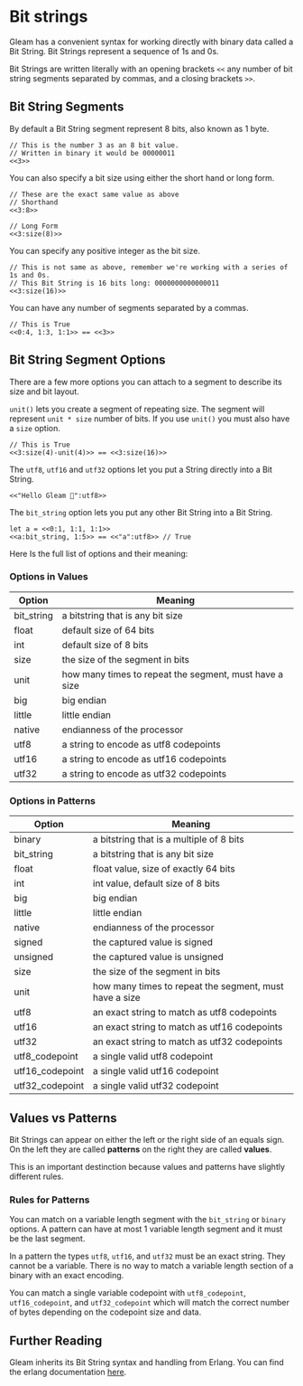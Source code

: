 # Bit strings

Gleam has a convenient syntax for working directly with binary data called a
Bit String. Bit Strings represent a sequence of 1s and 0s.

Bit Strings are written literally with an opening brackets `<<` any number of
bit string segments separated by commas, and a closing brackets `>>`.

## Bit String Segments

By default a Bit String segment represent 8 bits, also known as 1 byte.

```gleam
// This is the number 3 as an 8 bit value.
// Written in binary it would be 00000011
<<3>>
```

You can also specify a bit size using either the short hand or long form.

```gleam
// These are the exact same value as above
// Shorthand
<<3:8>>

// Long Form
<<3:size(8)>>
```

You can specify any positive integer as the bit size.

```gleam
// This is not same as above, remember we're working with a series of 1s and 0s.
// This Bit String is 16 bits long: 0000000000000011
<<3:size(16)>>
```

You can have any number of segments separated by a commas.

```gleam
// This is True
<<0:4, 1:3, 1:1>> == <<3>>
```

## Bit String Segment Options

There are a few more options you can attach to a segment to describe its size
and bit layout.

`unit()` lets you create a segment of repeating size. The segment will represent
`unit * size` number of bits. If you use `unit()` you must also have a `size` option.

```gleam
// This is True
<<3:size(4)-unit(4)>> == <<3:size(16)>>
```

The `utf8`, `utf16` and `utf32` options let you put a String directly into a Bit String.

```gleam
<<"Hello Gleam 💫":utf8>>
```

The `bit_string` option lets you put any other Bit String into a Bit String.

```gleam
let a = <<0:1, 1:1, 1:1>>
<<a:bit_string, 1:5>> == <<"a":utf8>> // True
```

Here Is the full list of options and their meaning:

### Options in Values

| Option     | Meaning                                                |
| ---------- | ------------------------------------------------------ |
| bit_string | a bitstring that is any bit size                       |
| float      | default size of 64 bits                                |
| int        | default size of 8 bits                                 |
| size       | the size of the segment in bits                        |
| unit       | how many times to repeat the segment, must have a size |
| big        | big endian                                             |
| little     | little endian                                          |
| native     | endianness of the processor                            |
| utf8       | a string to encode as utf8 codepoints                  |
| utf16      | a string to encode as utf16 codepoints                 |
| utf32      | a string to encode as utf32 codepoints                 |

### Options in Patterns

| Option          | Meaning                                                |
| --------------- | ------------------------------------------------------ |
| binary          | a bitstring that is a multiple of 8 bits               |
| bit_string      | a bitstring that is any bit size                       |
| float           | float value, size of exactly 64 bits                   |
| int             | int value, default size of 8 bits                      |
| big             | big endian                                             |
| little          | little endian                                          |
| native          | endianness of the processor                            |
| signed          | the captured value is signed                           |
| unsigned        | the captured value is unsigned                         |
| size            | the size of the segment in bits                        |
| unit            | how many times to repeat the segment, must have a size |
| utf8            | an exact string to match as utf8 codepoints            |
| utf16           | an exact string to match as utf16 codepoints           |
| utf32           | an exact string to match as utf32 codepoints           |
| utf8_codepoint  | a single valid utf8 codepoint                          |
| utf16_codepoint | a single valid utf16 codepoint                         |
| utf32_codepoint | a single valid utf32 codepoint                         |

## Values vs Patterns

Bit Strings can appear on either the left or the right side of an equals sign.
On the left they are called **patterns** on the right they are called **values**.

This is an important destinction because values and patterns have slightly different rules.

### Rules for Patterns

You can match on a variable length segment with the `bit_string` or `binary` options. A pattern
can have at most 1 variable length segment and it must be the last segment.

In a pattern the types `utf8`, `utf16`, and `utf32` must be an exact string. They cannot be a
variable. There is no way to match a variable length section of a binary with an exact encoding.

You can match a single variable codepoint with `utf8_codepoint`, `utf16_codepoint`, and `utf32_codepoint`
which will match the correct number of bytes depending on the codepoint size and data.

## Further Reading

Gleam inherits its Bit String syntax and handling from Erlang. You can
find the erlang documentation [here](https://erlang.org/doc/reference_manual/expressions.html#bit_syntax).

